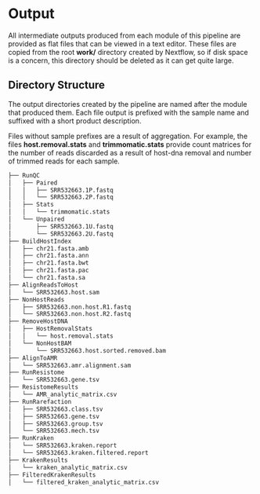 # Output

All intermediate outputs produced from each module of this pipeline are provided as flat files that can be viewed in a text editor. These files are copied from the root **work/** directory created by Nextflow, so if disk space is a concern, this directory should be deleted as it can get quite large.

## Directory Structure

The output directories created by the pipeline are named after the module that produced them. Each file output is prefixed with the sample name and suffixed with a short product description. 

Files without sample prefixes are a result of aggregation. For example, the files **host.removal.stats** and **trimmomatic.stats** provide count matrices for the number of reads discarded as a result of host-dna removal and number of trimmed reads for each sample. 

```bash
├── RunQC
│   ├── Paired
│   │   ├── SRR532663.1P.fastq
│   │   └── SRR532663.2P.fastq
│   ├── Stats
│   │   └── trimmomatic.stats
│   └── Unpaired
│       ├── SRR532663.1U.fastq
│       └── SRR532663.2U.fastq
├── BuildHostIndex
│   ├── chr21.fasta.amb
│   ├── chr21.fasta.ann
│   ├── chr21.fasta.bwt
│   ├── chr21.fasta.pac
│   └── chr21.fasta.sa
├── AlignReadsToHost
│   └── SRR532663.host.sam
├── NonHostReads
│   ├── SRR532663.non.host.R1.fastq
│   └── SRR532663.non.host.R2.fastq
├── RemoveHostDNA
│   ├── HostRemovalStats
│   │   └── host.removal.stats
│   └── NonHostBAM
│       └── SRR532663.host.sorted.removed.bam
├── AlignToAMR
│   └── SRR532663.amr.alignment.sam
├── RunResistome
│   └── SRR532663.gene.tsv
├── ResistomeResults
│   └── AMR_analytic_matrix.csv
├── RunRarefaction
│   ├── SRR532663.class.tsv
│   ├── SRR532663.gene.tsv
│   ├── SRR532663.group.tsv
│   └── SRR532663.mech.tsv
├── RunKraken
│   └── SRR532663.kraken.report
│   └── SRR532663.kraken.filtered.report
├── KrakenResults
│   └── kraken_analytic_matrix.csv
├── FilteredKrakenResults
│   └── filtered_kraken_analytic_matrix.csv



```